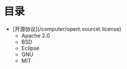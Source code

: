 # 目录


 - [开源协议](/computer/open\ source\ license)
    - Apache 2.0
    - BSD
    - Eclipse
    - GNU
    - MIT